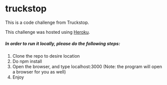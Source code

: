# truckstop

This is a code challenge from Truckstop.

This challenge was hosted using [Heroku](https://afternoon-island-65329.herokuapp.com/).

##### In order to run it locally, please do the following steps:
1. Clone the repo to desire location
2. Do npm install
3. Open the browser, and type localhost:3000 (Note: the program will open a browser for you as well)
4. Enjoy